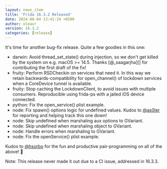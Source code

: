 ```yaml
---
layout: news_item
title: 'Frida 16.3.2 Released'
date: 2024-06-04 13:41:24 +0200
author: oleavr
version: 16.3.2
categories: [release]
---
```


It's time for another bug-fix release. Quite a few goodies in this one:

- darwin: Avoid thread_set_state() during injection, so we don't get killed by
  the system on e.g. macOS >= 14.5. Thanks [@\_saagarjha][] for contributing the
  first draft of the fix!
- fruity: Perform RSDCheckin on services that need it. In this way we retain
  backwards-compatibility for open_channel() of lockdown services when a
  CoreDevice tunnel is available.
- fruity: Stop caching the LockdownClient, to avoid issues with multiple
  consumers. Reproducible using frida-ps with a jailed iOS device connected.
- python: Fix the open_service() plist example.
- node: Fix spawn() options logic for undefined values. Kudos to [@as0ler][] for
  reporting and helping track this one down!
- node: Skip undefined when marshaling aux options to GVariant.
- node: Skip undefined when marshaling object to GVariant.
- node: Handle errors when marshaling to GVariant.
- node: Fix the openService() plist example.

Kudos to [@hsorbo][] for the fun and productive pair-programming on all of the
above! 🙌

Note: This release never made it out due to a CI issue, addressed in 16.3.3.


[@_saagarjha]: https://twitter.com/_saagarjha
[@as0ler]: https://twitter.com/as0ler
[@hsorbo]: https://twitter.com/hsorbo
